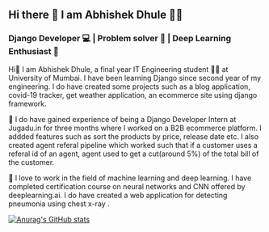 ## Hi there 👋  I am Abhishek Dhule 👨‍💻 
###  Django Developer 💻 | Problem solver 📝 | Deep Learning Enthusiast 🧠

Hi👋 I am Abhishek Dhule, a final year IT Engineering student 👨‍🎓 at University of Mumbai. I have been learning Django since second year of my engineering. I do have created some projects such as a blog application, covid-19 tracker, get weather application, an ecommerce site using django framework. 

💼 I do have gained experience of being a Django Developer Intern at Jugadu.in for three months where I worked on a B2B ecommerce platform. I addded features such as sort the products by price, release date etc. I also created agent referal pipeline which worked such that if a customer uses a referal id of an agent, agent used to get a cut(around 5%) of the total bill of the customer.

🧠 I love to work in the field of machine learning and deep learning. I have completed certification course on neural networks and CNN offered by deeplearning.ai. I do have created a web application for detecting pneumonia using chest x-ray . 


[![Anurag's GitHub stats](https://github-readme-stats.vercel.app/api?username=abhishekkdhule&theme=tokyonight)](https://github.com/anuraghazra/github-readme-stats)

